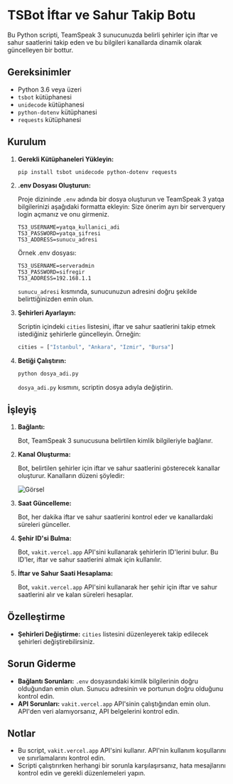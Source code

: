 # TSBot İftar ve Sahur Takip Botu

Bu Python scripti, TeamSpeak 3 sunucunuzda belirli şehirler için iftar ve sahur saatlerini takip eden ve bu bilgileri kanallarda dinamik olarak güncelleyen bir bottur.

## Gereksinimler

* Python 3.6 veya üzeri
* `tsbot` kütüphanesi
* `unidecode` kütüphanesi
* `python-dotenv` kütüphanesi
* `requests` kütüphanesi

## Kurulum

1.  **Gerekli Kütüphaneleri Yükleyin:**

    ```bash
    pip install tsbot unidecode python-dotenv requests
    ```

2.  **.env Dosyası Oluşturun:**

    Proje dizininde `.env` adında bir dosya oluşturun ve TeamSpeak 3 yatqa bilgilerinizi aşağıdaki formatta ekleyin:
    Size önerim ayrı bir serverquery login açmanız ve onu girmeniz.

    ```
    TS3_USERNAME=yatqa_kullanici_adi
    TS3_PASSWORD=yatqa_şifresi
    TS3_ADDRESS=sunucu_adresi
    ```

    Örnek .env dosyası:
    ```
    TS3_USERNAME=serveradmin
    TS3_PASSWORD=sifregir
    TS3_ADDRESS=192.168.1.1
    ```

    `sunucu_adresi` kısmında, sunucunuzun adresini doğru şekilde belirttiğinizden emin olun.

3.  **Şehirleri Ayarlayın:**

    Scriptin içindeki `cities` listesini, iftar ve sahur saatlerini takip etmek istediğiniz şehirlerle güncelleyin. Örneğin:

    ```python
    cities = ["Istanbul", "Ankara", "Izmir", "Bursa"]
    ```

4.  **Betiği Çalıştırın:**

    ```bash
    python dosya_adi.py
    ```

    `dosya_adi.py` kısmını, scriptin dosya adıyla değiştirin.

## İşleyiş

1.  **Bağlantı:**

    Bot, TeamSpeak 3 sunucusuna belirtilen kimlik bilgileriyle bağlanır.

2.  **Kanal Oluşturma:**

    Bot, belirtilen şehirler için iftar ve sahur saatlerini gösterecek kanallar oluşturur. Kanalların düzeni şöyledir:

    ![Görsel](https://i.hizliresim.com/t5x4eku.png)

3.  **Saat Güncelleme:**

    Bot, her dakika iftar ve sahur saatlerini kontrol eder ve kanallardaki süreleri günceller.

4.  **Şehir ID'si Bulma:**

    Bot, `vakit.vercel.app` API'sini kullanarak şehirlerin ID'lerini bulur. Bu ID'ler, iftar ve sahur saatlerini almak için kullanılır.

5.  **İftar ve Sahur Saati Hesaplama:**

    Bot, `vakit.vercel.app` API'sini kullanarak her şehir için iftar ve sahur saatlerini alır ve kalan süreleri hesaplar.

## Özelleştirme

* **Şehirleri Değiştirme:** `cities` listesini düzenleyerek takip edilecek şehirleri değiştirebilirsiniz.

## Sorun Giderme

* **Bağlantı Sorunları:** `.env` dosyasındaki kimlik bilgilerinin doğru olduğundan emin olun. Sunucu adresinin ve portunun doğru olduğunu kontrol edin.
* **API Sorunları:** `vakit.vercel.app` API'sinin çalıştığından emin olun. API'den veri alamıyorsanız, API belgelerini kontrol edin.

## Notlar

* Bu script, `vakit.vercel.app` API'sini kullanır. API'nin kullanım koşullarını ve sınırlamalarını kontrol edin.
* Scripti çalıştırırken herhangi bir sorunla karşılaşırsanız, hata mesajlarını kontrol edin ve gerekli düzenlemeleri yapın.